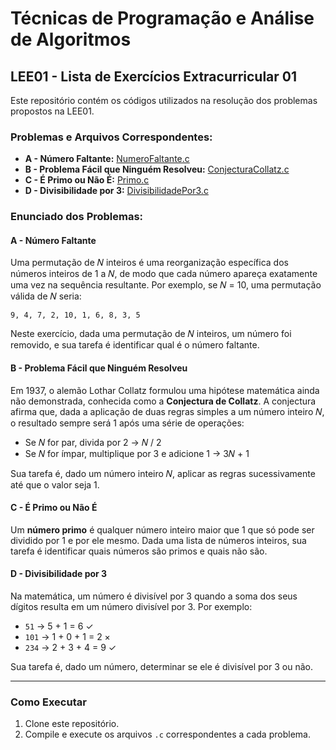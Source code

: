 # Técnicas de Programação e Análise de Algoritmos

## LEE01 - Lista de Exercícios Extracurricular 01

Este repositório contém os códigos utilizados na resolução dos problemas propostos na LEE01.

### Problemas e Arquivos Correspondentes:

- **A - Número Faltante:** [NumeroFaltante.c](./LEE01-TAA/NumeroFaltante.c)
- **B - Problema Fácil que Ninguém Resolveu:** [ConjecturaCollatz.c](./LEE01-TAA/ConjecturaCollatz.c)
- **C - É Primo ou Não É:** [Primo.c](./LEE01-TAA/Primo.c)
- **D - Divisibilidade por 3:** [DivisibilidadePor3.c](./LEE01-TAA/DivisibilidadePor3.c)

### Enunciado dos Problemas:

#### A - Número Faltante

Uma permutação de 𝑁 inteiros é uma reorganização específica dos números inteiros de 1 a 𝑁, de modo que cada número apareça exatamente uma vez na sequência resultante. Por exemplo, se 𝑁 = 10, uma permutação válida de 𝑁 seria:

`9, 4, 7, 2, 10, 1, 6, 8, 3, 5`

Neste exercício, dada uma permutação de 𝑁 inteiros, um número foi removido, e sua tarefa é identificar qual é o número faltante.

#### B - Problema Fácil que Ninguém Resolveu

Em 1937, o alemão Lothar Collatz formulou uma hipótese matemática ainda não demonstrada, conhecida como a **Conjectura de Collatz**. A conjectura afirma que, dada a aplicação de duas regras simples a um número inteiro 𝑁, o resultado sempre será 1 após uma série de operações:

- Se 𝑁 for par, divida por 2 → 𝑁 / 2
- Se 𝑁 for ímpar, multiplique por 3 e adicione 1 → 3𝑁 + 1

Sua tarefa é, dado um número inteiro 𝑁, aplicar as regras sucessivamente até que o valor seja 1.

#### C - É Primo ou Não É

Um **número primo** é qualquer número inteiro maior que 1 que só pode ser dividido por 1 e por ele mesmo. Dada uma lista de números inteiros, sua tarefa é identificar quais números são primos e quais não são.

#### D - Divisibilidade por 3

Na matemática, um número é divisível por 3 quando a soma dos seus dígitos resulta em um número divisível por 3. Por exemplo:

- `51` → 5 + 1 = 6 ✓
- `101` → 1 + 0 + 1 = 2 ×
- `234` → 2 + 3 + 4 = 9 ✓
  
Sua tarefa é, dado um número, determinar se ele é divisível por 3 ou não.

---

### Como Executar

1. Clone este repositório.
2. Compile e execute os arquivos `.c` correspondentes a cada problema.
